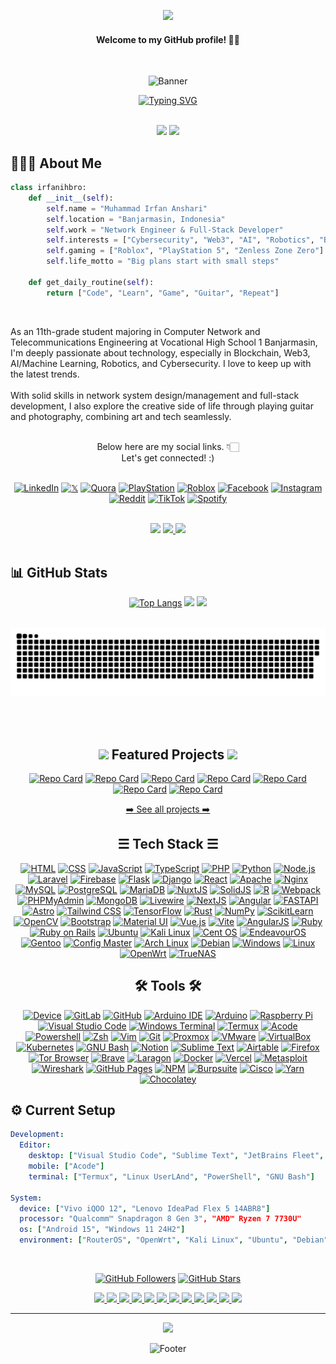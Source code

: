 <div align="center">

  <p align="center"> <img src="https://komarev.com/ghpvc/?username=irfanihbro&label=Total%20profile%20views&color=0e75b6&style=flat"/></p>
  
#### Welcome to my GitHub profile! 👋🏻
<br>
  
  ![Banner](https://capsule-render.vercel.app/api?type=waving&color=gradient&height=200&section=header&text=Irfan%20Anshari&fontSize=80&fontAlign=60&animation=fadeIn)

<!-- Animasi Mengetik -->

[![Typing SVG](https://readme-typing-svg.herokuapp.com?font=Fira+Code&pause=600&color=2EF7A1&center=true&vCenter=true&random=false&width=500&lines=Tech-savvy+;Programmer;Tech+Enthusiast;Full-Stack+Developer;Network+Engineer;Linux+Enthusiast;Distro+Hopper;Guitarist;Photographer;Automotive+Enthusiast)](https://git.io/typing-svg)

</div>
<br>

<div align="center">
  <img src="https://user-images.githubusercontent.com/22107794/139580686-887df369-edb8-4bc8-b607-4fbf6d7e4866.gif">
  <img src="https://github.com/mayankchaudhary26/Cool-Readme-ideas/blob/master/data/trust%20me.gif">

</div>

## 🧑🏻‍💻 About Me

```python
class irfanihbro:
    def __init__(self):
        self.name = "Muhammad Irfan Anshari"
        self.location = "Banjarmasin, Indonesia"
        self.work = "Network Engineer & Full-Stack Developer"
        self.interests = ["Cybersecurity", "Web3", "AI", "Robotics", "Blockchain"]
        self.gaming = ["Roblox", "PlayStation 5", "Zenless Zone Zero"]
        self.life_motto = "Big plans start with small steps"

    def get_daily_routine(self):
        return ["Code", "Learn", "Game", "Guitar", "Repeat"]
```

<br>

As an 11th-grade student majoring in Computer Network and Telecommunications Engineering at Vocational High School 1 Banjarmasin, I'm deeply passionate about technology, especially in Blockchain, Web3, AI/Machine Learning, Robotics, and Cybersecurity. I love to keep up with the latest trends.
<br><br>
With solid skills in network system design/management and full-stack development, I also explore the creative side of life through playing guitar and photography, combining art and tech seamlessly. <br><br>

<div align="center"> 
Below here are my social links. 👇🏻 <br> Let's get connected! :)

</div>
<br>

<!-- ## 🌐 Socials: -->

<div align="center">

[![LinkedIn](https://img.shields.io/badge/LinkedIn-%230068C9.svg?logo=linkedin&logoColor=white)](https://www.linkedin.com/in/irfanmastermind) [![𝕏](https://img.shields.io/badge/𝕏-%23000000.svg?logo=X&logoColor=white)](https://x.com/Irfanihbro) [![Quora](https://img.shields.io/badge/Quora-%23B92B27.svg?logo=Quora&logoColor=white)](https://id.quora.com/profile/Muhammad-Irfan-Anshari?ch=10&oid=2904314889) [![PlayStation](https://img.shields.io/badge/PlayStation-%23004DA5.svg?logo=PlayStation&logoColor=white)](https://profile.playstation.com/Hathorik) [![Roblox](https://img.shields.io/badge/Roblox-%23202020.svg?logo=Roblox&logoColor=chrome)](https://www.roblox.com/id/users/7584753824/profile)
[![Facebook](https://img.shields.io/badge/Facebook-%230068FF.svg?logo=Facebook&logoColor=white)](https://www.facebook.com/irfanihbro)
[![Instagram](https://img.shields.io/badge/Instagram-%23E1306C.svg?logo=Instagram&logoColor=white)](https://www.instagram.com/irfanihbro)
[![Reddit](https://img.shields.io/badge/Reddit-%23FF4500.svg?logo=Reddit&logoColor=white)](https://www.reddit.com/u/Irfanihbro/s/Sq62J8E3Wv)
[![TikTok](https://img.shields.io/badge/TikTok-%23111111.svg?logo=TikTok&logoColor=white)](https://www.tiktok.com/@irfanihbro)
[![Spotify](https://img.shields.io/badge/Spotify-%231DB954.svg?logo=Spotify&logoColor=FFFFFF)](https://open.spotify.com/user/313aemqfkpwlwusrqfhrd46zxcei?si=VfjHZ6WJQKOfNzBfhKMbog)

<br>

<img src="https://user-images.githubusercontent.com/74038190/235294019-40007353-6219-4ec5-b661-b3c35136dd0b.gif" width="50">
<a href="https://www.linkedin.com/in/irfanmastermind" target="_blank">
<img src="https://user-images.githubusercontent.com/74038190/235294012-0a55e343-37ad-4b0f-924f-c8431d9d2483.gif" width="50">
</a>
<a href="https://www.instagram.com/irfanihbro" target="_blank">
<img src="https://user-images.githubusercontent.com/74038190/235294013-a33e5c43-a01c-43f6-b44d-a406d8b4ab75.gif" width="50">
</a>

</div>
<br>

## 📊 GitHub Stats

<div align="center">

[![Top Langs](https://github-readme-stats.vercel.app/api/top-langs/?username=irfanihbro&layout=donut&theme=transparent)](https://github.com/anuraghazra/github-readme-stats)
<img height="160em" src="https://github-readme-stats.vercel.app/api?username=irfanihbro&show_icons=true&theme=transparent&include_all_commits=true&count_private=true"/>
<img height="160em" src="https://github-readme-streak-stats.herokuapp.com?user=irfanihbro&theme=transparent"/>

</div>

<div align="center">

<!-- Grafik Ular -->
<div align="center">
  <picture>
    <source media="(prefers-color-scheme: dark)" srcset="https://github.com/irfanihbro/irfanihbro/blob/main/github-contribution-grid-snake-dark.svg" />
    <source media="(prefers-color-scheme: light), (prefers-color-scheme: no-preference)" srcset="https://github.com/irfanihbro/irfanihbro/blob/main/github-contribution-grid-snake.svg" />
    <img src="https://github.com/irfanihbro/irfanihbro/blob/main/github-contribution-grid-snake.svg" alt="github-snake" />
  </picture>
</div>
  
<!-- Grafik Kontribusi -->
  <img src="https://github-readme-activity-graph.vercel.app/graph?username=irfanihbro&theme=github-compact&radius=16" height="auto" alt=""/>

## <img src="https://user-images.githubusercontent.com/74038190/216122041-518ac897-8d92-4c6b-9b3f-ca01dcaf38ee.png" width="25"> Featured Projects <img src="https://user-images.githubusercontent.com/74038190/216122041-518ac897-8d92-4c6b-9b3f-ca01dcaf38ee.png" width="25">

<div align="center">

[![Repo Card](https://github-readme-stats.vercel.app/api/pin/?username=irfanihbro&repo=AnotherDay&theme=transparent)](https://github.com/irfanihbro/AnotherDay)
[![Repo Card](https://github-readme-stats.vercel.app/api/pin/?username=irfanihbro&repo=terima-atau-tolak&theme=transparent)](https://github.com/irfanihbro/terima-atau-tolak)
[![Repo Card](https://github-readme-stats.vercel.app/api/pin/?username=irfanihbro&repo=laravel-inertia-react&theme=transparent)](https://github.com/irfanihbro/laravel-inertia-react)
[![Repo Card](https://github-readme-stats.vercel.app/api/pin/?username=irfanihbro&repo=nextjs-admin-1&theme=transparent)](https://github.com/irfanihbro/nextjs-admin-1)
[![Repo Card](https://github-readme-stats.vercel.app/api/pin/?username=irfanihbro&repo=cubeslide&theme=transparent)](https://github.com/irfanihbro/cubeslide)
[![Repo Card](https://github-readme-stats.vercel.app/api/pin/?username=irfanihbro&repo=personal-website&theme=transparent)](https://github.com/irfanihbro/personal-website)
[![Repo Card](https://github-readme-stats.vercel.app/api/pin/?username=irfanihbro&repo=financialmanager&theme=transparent)](https://github.com/irfanihbro/financialmanager)

[➡️ See all projects ➡️](https://github.com/irfanihbro?tab=repositories)

</div>

## ☰ Tech Stack ☰

[![HTML](https://img.shields.io/badge/HTML-E34F26?style=for-the-badge&logo=html5&logoColor=white)](https://developer.mozilla.org/en-US/docs/Web/HTML)
[![CSS](https://img.shields.io/badge/CSS-1572B6?style=for-the-badge&logo=css3&logoColor=white)](https://developer.mozilla.org/en-US/docs/Web/CSS)
[![JavaScript](https://img.shields.io/badge/JavaScript-323330?style=for-the-badge&logo=javascript&logoColor=F7DF1E)](https://developer.mozilla.org/en-US/docs/Web/JavaScript)
[![TypeScript](https://img.shields.io/badge/TypeScript-007ACC?style=for-the-badge&logo=typescript&logoColor=white)](https://www.typescriptlang.org/)
[![PHP](https://img.shields.io/badge/PHP-777BB4?style=for-the-badge&logo=php&logoColor=white)](https://www.php.net/)
[![Python](https://img.shields.io/badge/Python-FFD43B?style=for-the-badge&logo=python&logoColor=blue)](https://www.python.org/)
[![Node.js](https://img.shields.io/badge/Node%20js-339933?style=for-the-badge&logo=nodedotjs&logoColor=white)](https://nodejs.org/)
[![Laravel](https://img.shields.io/badge/Laravel-FF2D20?style=for-the-badge&logo=laravel&logoColor=white)](https://laravel.com/)
[![Firebase](https://img.shields.io/badge/firebase-ffca28?style=for-the-badge&logo=firebase&logoColor=black)](https://firebase.google.com/)
[![Flask](https://img.shields.io/badge/Flask-000000?style=for-the-badge&logo=flask&logoColor=white)](https://flask.palletsprojects.com/)
[![Django](https://img.shields.io/badge/Django-092E20?style=for-the-badge&logo=django&logoColor=green)](https://www.djangoproject.com/)
[![React](https://img.shields.io/badge/React-20232A?style=for-the-badge&logo=react&logoColor=61DAFB)](https://reactjs.org/)
[![Apache](https://img.shields.io/badge/Apache-D22128?style=for-the-badge&logo=Apache&logoColor=white)](https://httpd.apache.org/)
[![Nginx](https://img.shields.io/badge/Nginx-009639?style=for-the-badge&logo=nginx&logoColor=white)](https://www.nginx.com/)
[![MySQL](https://img.shields.io/badge/MySQL-005C84?style=for-the-badge&logo=mysql&logoColor=white)](https://www.mysql.com/)
[![PostgreSQL](https://img.shields.io/badge/PostgreSQL-316192?style=for-the-badge&logo=postgresql&logoColor=white)](https://www.postgresql.org/)
[![MariaDB](https://img.shields.io/badge/MariaDB-003545?style=for-the-badge&logo=mariadb&logoColor=white)](https://mariadb.org/)
[![NuxtJS](https://img.shields.io/badge/nuxt%20js-00C58E?style=for-the-badge&logo=nuxtdotjs&logoColor=white)](https://nuxtjs.org/)
[![SolidJS](https://img.shields.io/badge/Solid%20JS-2C4F7C?style=for-the-badge&logo=solid&logoColor=white)](https://solidjs.com/)
[![R](https://img.shields.io/badge/R-276DC3?style=for-the-badge&logo=r&logoColor=white)](https://www.r-project.org/)
[![Webpack](https://img.shields.io/badge/Webpack-8DD6F9?style=for-the-badge&logo=Webpack&logoColor=white)](https://webpack.js.org/)
[![PHPMyAdmin](https://img.shields.io/badge/phpmyadmin-6C78AF?style=for-the-badge&logo=phpmyadmin&logoColor=white)](https://www.phpmyadmin.net/)
[![MongoDB](https://img.shields.io/badge/MongoDB-4EA94B?style=for-the-badge&logo=mongodb&logoColor=white)](https://www.mongodb.com/)
[![Livewire](https://img.shields.io/badge/livewire-4e56a6?style=for-the-badge&logo=livewire&logoColor=white)](https://livewire.io/)
[![NextJS](https://img.shields.io/badge/next%20js-000000?style=for-the-badge&logo=nextdotjs&logoColor=white)](https://nextjs.org/)
[![Angular](https://img.shields.io/badge/Angular-DD0031?style=for-the-badge&logo=angular&logoColor=white)](https://angular.io/)
[![FASTAPI](https://img.shields.io/badge/fastapi-109989?style=for-the-badge&logo=FASTAPI&logoColor=white)](https://fastapi.tiangolo.com/)
[![Astro](https://img.shields.io/badge/Astro-0C1222?style=for-the-badge&logo=astro&logoColor=FDFDFE)](https://astro.build/)
[![Tailwind CSS](https://img.shields.io/badge/Tailwind_CSS-38B2AC?style=for-the-badge&logo=tailwind-css&logoColor=white)](https://tailwindcss.com/)
[![TensorFlow](https://img.shields.io/badge/TensorFlow-FF6F00?style=for-the-badge&logo=TensorFlow&logoColor=white)](https://www.tensorflow.org/)
[![Rust](https://img.shields.io/badge/Rust-black?style=for-the-badge&logo=rust&logoColor=#E57324)](https://www.rust-lang.org/)
[![NumPy](https://img.shields.io/badge/Numpy-777BB4?style=for-the-badge&logo=numpy&logoColor=white)](https://numpy.org/)
[![ScikitLearn](https://img.shields.io/badge/scikit_learn-F7931E?style=for-the-badge&logo=scikit-learn&logoColor=white)](https://scikit-learn.org/)
[![OpenCV](https://img.shields.io/badge/OpenCV-27338e?style=for-the-badge&logo=OpenCV&logoColor=white)](https://opencv.org/)
[![Bootstrap](https://img.shields.io/badge/Bootstrap-563D7C?style=for-the-badge&logo=bootstrap&logoColor=white)](https://getbootstrap.com/)
[![Material UI](https://img.shields.io/badge/Material%20UI-007FFF?style=for-the-badge&logo=mui&logoColor=white)](https://mui.com/)
[![Vue.js](https://img.shields.io/badge/Vue%20js-35495E?style=for-the-badge&logo=vuedotjs&logoColor=4FC08D)](https://vuejs.org/)
[![Vite](https://img.shields.io/badge/Vite-B73BFE?style=for-the-badge&logo=vite&logoColor=FFD62E)](https://vitejs.dev/)
[![AngularJS](https://img.shields.io/badge/AngularJS-E23237?style=for-the-badge&logo=angularjs&logoColor=white)](https://angularjs.org/)
[![Ruby](https://img.shields.io/badge/Ruby-CC342D?style=for-the-badge&logo=ruby&logoColor=white)](https://www.ruby-lang.org/)
[![Ruby on Rails](https://img.shields.io/badge/Ruby_on_Rails-CC0000?style=for-the-badge&logo=ruby-on-rails&logoColor=white)](https://rubyonrails.org/)
[![Ubuntu](https://img.shields.io/badge/Ubuntu-E95420?style=for-the-badge&logo=ubuntu&logoColor=white)](https://ubuntu.com/)
[![Kali Linux](https://img.shields.io/badge/Kali_Linux-557C94?style=for-the-badge&logo=kali-linux&logoColor=white)](https://www.kali.org/)
[![Cent OS](https://img.shields.io/badge/Cent%20OS-262577?style=for-the-badge&logo=CentOS&logoColor=white)](https://www.centos.org/)
[![EndeavourOS](https://img.shields.io/badge/EndeavourOS-7C4DFF?style=for-the-badge&logo=arch-linux&logoColor=white)](https://endeavouros.com/)
[![Gentoo](https://img.shields.io/badge/Gentoo-54487A?style=for-the-badge&logo=gentoo&logoColor=white)](https://www.gentoo.org/)
[![Config Master](https://img.shields.io/badge/Config_Master-FFD700?style=for-the-badge&logo=neovim&logoColor=black)](https://neovim.io/)
[![Arch Linux](https://img.shields.io/badge/Arch_Linux-1793D1?style=for-the-badge&logo=arch-linux&logoColor=white)](https://archlinux.org/)
[![Debian](https://img.shields.io/badge/Debian-A81D33?style=for-the-badge&logo=debian&logoColor=white)](https://www.debian.org/)
[![Windows](https://img.shields.io/badge/Windows-0078D6?style=for-the-badge&logo=windows&logoColor=white)](https://www.microsoft.com/en-us/windows)
[![Linux](https://img.shields.io/badge/Linux-FCC624?style=for-the-badge&logo=linux&logoColor=black)](https://www.kernel.org/)
[![OpenWrt](https://img.shields.io/badge/OpenWrt-00B5E2?style=for-the-badge&logo=OpenWrt&logoColor=white)](https://openwrt.org/)
[![TrueNAS](https://img.shields.io/badge/TrueNAS-0095D5?style=for-the-badge&logo=truenas&logoColor=white)](https://www.truenas.com/)


## 🛠️ Tools 🛠️

[![Device](https://img.shields.io/badge/lenovo%20laptop-E2231A?style=for-the-badge&logo=lenovo&logoColor=white)](https://www.lenovo.com)
[![GitLab](https://img.shields.io/badge/GitLab-330F63?style=for-the-badge&logo=gitlab&logoColor=white)](https://gitlab.com)
[![GitHub](https://img.shields.io/badge/GitHub-100000?style=for-the-badge&logo=github&logoColor=white)](https://github.com)
[![Arduino IDE](https://img.shields.io/badge/Arduino_IDE-00979D?style=for-the-badge&logo=arduino&logoColor=white)](https://www.arduino.cc/en/software)
[![Arduino](https://img.shields.io/badge/Arduino-00979D?style=for-the-badge&logo=Arduino&logoColor=white)](https://www.arduino.cc)
[![Raspberry Pi](https://img.shields.io/badge/Raspberry%20Pi-A22846?style=for-the-badge&logo=Raspberry%20Pi&logoColor=white)](https://www.raspberrypi.org)
[![Visual Studio Code](https://img.shields.io/badge/Visual_Studio_Code-0078D4?style=for-the-badge&logo=visual%20studio%20code&logoColor=white)](https://code.visualstudio.com)
[![Windows Terminal](https://img.shields.io/badge/windows%20terminal-4D4D4D?style=for-the-badge&logo=windows%20terminal&logoColor=white)](https://aka.ms/terminal)
[![Termux](https://img.shields.io/badge/Termux-000000?style=for-the-badge&logo=android&logoColor=white)](https://termux.com)
[![Acode](https://img.shields.io/badge/Acode-4F46E5?style=for-the-badge&logo=android&logoColor=white)](https://play.google.com/store/apps/details?id=com.foxdebug.acode)
[![Powershell](https://img.shields.io/badge/powershell-5391FE?style=for-the-badge&logo=powershell&logoColor=white)](https://github.com/PowerShell/PowerShell)
[![Zsh](https://img.shields.io/badge/Zsh-F15A24?style=for-the-badge&logo=Zsh&logoColor=white)](https://www.zsh.org)
[![Vim](https://img.shields.io/badge/VIM-%2311AB00.svg?&style=for-the-badge&logo=vim&logoColor=white)](https://www.vim.org)
[![Git](https://img.shields.io/badge/GIT-E44C30?style=for-the-badge&logo=git&logoColor=white)](https://git-scm.com)
[![Proxmox](https://img.shields.io/badge/Proxmox-E57000?style=for-the-badge&logo=proxmox&logoColor=white)](https://www.proxmox.com)
[![VMware](https://img.shields.io/badge/VMware-231f20?style=for-the-badge&logo=VMware&logoColor=white)](https://www.vmware.com)
[![VirtualBox](https://img.shields.io/badge/VirtualBox-21416b?style=for-the-badge&logo=VirtualBox&logoColor=white)](https://www.virtualbox.org)
[![Kubernetes](https://img.shields.io/badge/kubernetes-326ce5.svg?&style=for-the-badge&logo=kubernetes&logoColor=white)](https://kubernetes.io)
[![GNU Bash](https://img.shields.io/badge/GNU%20Bash-4EAA25?style=for-the-badge&logo=GNU%20Bash&logoColor=white)](https://www.gnu.org/software/bash)
[![Notion](https://img.shields.io/badge/Notion-000000?style=for-the-badge&logo=notion&logoColor=white)](https://www.notion.so)
[![Sublime Text](https://img.shields.io/badge/sublime_text-%23575757.svg?&style=for-the-badge&logo=sublime-text&logoColor=important)](https://www.sublimetext.com)
[![Airtable](https://img.shields.io/badge/Airtable-18BFFF?style=for-the-badge&logo=Airtable&logoColor=white)](https://airtable.com)
[![Firefox](https://img.shields.io/badge/Firefox_Browser-FF7139?style=for-the-badge&logo=Firefox-Browser&logoColor=white)](https://www.mozilla.org/firefox)
[![Tor Browser](https://img.shields.io/badge/Tor_Browser-7D4698?style=for-the-badge&logo=Tor-Browser&logoColor=white)](https://www.torproject.org)
[![Brave](https://img.shields.io/badge/Brave-FF1B2D?style=for-the-badge&logo=Brave&logoColor=white)](https://brave.com)
[![Laragon](https://img.shields.io/badge/Laragon-0E83CD?style=for-the-badge&logo=Laragon&logoColor=white)](https://laragon.org)
[![Docker](https://img.shields.io/badge/Docker-2CA5E0?style=for-the-badge&logo=docker&logoColor=white)](https://www.docker.com)
[![Vercel](https://img.shields.io/badge/Vercel-000000?style=for-the-badge&logo=vercel&logoColor=white)](https://vercel.com)
[![Metasploit](https://img.shields.io/badge/metasploit-2596CD?style=for-the-badge&logo=metasploit&logoColor=white)](https://www.metasploit.com)
[![Wireshark](https://img.shields.io/badge/Wireshark-1679A7?style=for-the-badge&logo=Wireshark&logoColor=white)](https://www.wireshark.org)
[![GitHub Pages](https://img.shields.io/badge/GitHub%20Pages-222222?style=for-the-badge&logo=GitHub%20Pages&logoColor=white)](https://pages.github.com)
[![NPM](https://img.shields.io/badge/npm-CB3837?style=for-the-badge&logo=npm&logoColor=white)](https://www.npmjs.com)
[![Burpsuite](https://img.shields.io/badge/burpsuite-FF6633?style=for-the-badge&logo=burpsuite&logoColor=white)](https://portswigger.net/burp)
[![Cisco](https://img.shields.io/badge/CISCO-1BA0D7?style=for-the-badge&logo=cisco&logoColor=white)](https://www.cisco.com)
[![Yarn](https://img.shields.io/badge/Yarn-2C8EBB?style=for-the-badge&logo=yarn&logoColor=white)](https://yarnpkg.com)
[![Chocolatey](https://img.shields.io/badge/Chocolatey-80B5E3?style=for-the-badge&logo=chocolatey&logoColor=fff)](https://chocolatey.org)

</div>

## ⚙️ Current Setup

```yaml
Development:
  Editor:
    desktop: ["Visual Studio Code", "Sublime Text", "JetBrains Fleet", "Arduino IDE", ]
    mobile: ["Acode"]
    terminal: ["Termux", "Linux UserLAnd", "PowerShell", "GNU Bash"]

System:
  device: ["Vivo iQOO 12", "Lenovo IdeaPad Flex 5 14ABR8"]
  processor: "Qualcomm™ Snapdragon 8 Gen 3", "AMD™ Ryzen 7 7730U"
  os: ["Android 15", "Windows 11 24H2"]
  environment: ["RouterOS", "OpenWrt", "Kali Linux", "Ubuntu", "Debian", "Windows", "Cent OS", "Arch Linux", "Casa OS", "Proxmox"]
```

<br>
<div align="center">
  
[![GitHub Followers](https://img.shields.io/github/followers/irfanihbro?style=social)](https://github.com/irfanihbro?tab=followers)
[![GitHub Stars](https://img.shields.io/github/stars/irfanihbro?style=social)](https://github.com/irfanihbro)

<!-- Logo Dinamis -->
<a href="https://nodejs.org" target="_blank">
  <img src="https://user-images.githubusercontent.com/74038190/212257460-738ff738-247f-4445-a718-cdd0ca76e2db.gif" width="50">
</a>
<a href="https://code.visualstudio.com" target="_blank">
  <img src="https://user-images.githubusercontent.com/74038190/212257465-7ce8d493-cac5-494e-982a-5a9deb852c4b.gif" width="50">
</a>
<a href="https://developer.mozilla.org/en-US/docs/Web/JavaScript" target="_blank">
  <img src="https://user-images.githubusercontent.com/74038190/212257454-16e3712e-945a-4ca2-b238-408ad0bf87e6.gif" width="50">
</a>
<a href="https://getbootstrap.com" target="_blank">
  <img src="https://user-images.githubusercontent.com/74038190/212280805-9bcb336b-8c55-46a8-abf8-ff286ab55472.gif" width="50">
</a>
<a href="https://www.python.org" target="_blank">
  <img src="https://user-images.githubusercontent.com/74038190/212257472-08e52665-c503-4bd9-aa20-f5a4dae769b5.gif" width="50">
</a>
<a href="https://www.sublimetext.com" target="_blank">
  <img src="https://user-images.githubusercontent.com/74038190/212281756-450d3ffa-9335-4b98-a965-db8a18fee927.gif" width="50">
</a>
<a href="https://vuejs.org" target="_blank">
  <img src="https://user-images.githubusercontent.com/74038190/212257463-4d082cb4-7483-4eaf-bc25-6dde2628aabd.gif" width="50">
</a>
<a href="https://angular.io" target="_blank">
  <img src="https://user-images.githubusercontent.com/74038190/212280823-79088828-a258-4a4d-8d6c-96315d5a07af.gif" width="50">
</a>
<a href="https://react.dev" target="_blank">
  <img src="https://user-images.githubusercontent.com/74038190/212257467-871d32b7-e401-42e8-a166-fcfd7baa4c6b.gif" width="50">
</a>
<a href="https://git-scm.com" target="_blank">
  <img src="https://user-images.githubusercontent.com/74038190/212281775-b468df30-4edc-4bf8-a4ee-f52e1aaddc86.gif" width="50">
</a>
<a href="https://github.com" target="_blank">
  <img src="https://user-images.githubusercontent.com/74038190/212257468-1e9a91f1-b626-4baa-b15d-5c385dfa7ed2.gif" width="50">
</a>
<a href="https://developer.android.com" target="_blank">
  <img src="https://user-images.githubusercontent.com/74038190/212281763-e6ecd7ef-c4aa-45b6-a97c-f33f6bb592bd.gif" width="50">
</a>

<hr>

<img src="https://github.com/saadeghi/saadeghi/blob/master/dino.gif">

<!-- ## 💻 Technical Skills: -->

![Footer](https://capsule-render.vercel.app/api?type=waving&color=gradient&height=100&section=footer)

</div>

